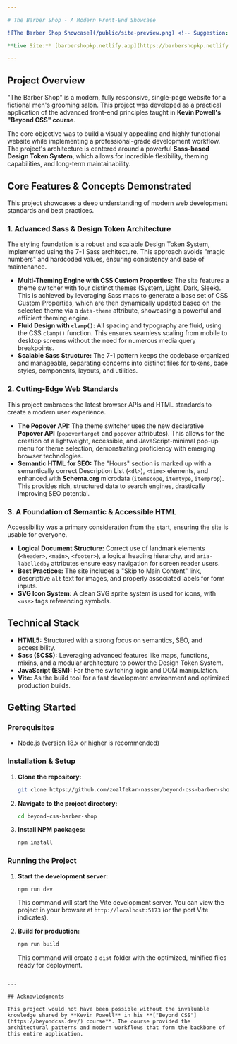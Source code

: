```yaml
---

# The Barber Shop - A Modern Front-End Showcase

![The Barber Shop Showcase](/public/site-preview.png) <!-- Suggestion: Add a good screenshot of your finished project here and name it project-screenshot.png -->

**Live Site:** [barbershopkp.netlify.app](https://barbershopkp.netlify.app)

---
```


## Project Overview

"The Barber Shop" is a modern, fully responsive, single-page website for a fictional men's grooming salon. This project was developed as a practical application of the advanced front-end principles taught in **Kevin Powell's "Beyond CSS" course**.

The core objective was to build a visually appealing and highly functional website while implementing a professional-grade development workflow. The project's architecture is centered around a powerful **Sass-based Design Token System**, which allows for incredible flexibility, theming capabilities, and long-term maintainability.

## Core Features & Concepts Demonstrated

This project showcases a deep understanding of modern web development standards and best practices.

### 1. Advanced Sass & Design Token Architecture

The styling foundation is a robust and scalable Design Token System, implemented using the 7-1 Sass architecture. This approach avoids "magic numbers" and hardcoded values, ensuring consistency and ease of maintenance.

- **Multi-Theming Engine with CSS Custom Properties:** The site features a theme switcher with four distinct themes (System, Light, Dark, Sleek). This is achieved by leveraging Sass maps to generate a base set of CSS Custom Properties, which are then dynamically updated based on the selected theme via a `data-theme` attribute, showcasing a powerful and efficient theming engine.
- **Fluid Design with `clamp()`:** All spacing and typography are fluid, using the CSS `clamp()` function. This ensures seamless scaling from mobile to desktop screens without the need for numerous media query breakpoints.
- **Scalable Sass Structure:** The 7-1 pattern keeps the codebase organized and manageable, separating concerns into distinct files for tokens, base styles, components, layouts, and utilities.

### 2. Cutting-Edge Web Standards

This project embraces the latest browser APIs and HTML standards to create a modern user experience.

- **The Popover API:** The theme switcher uses the new declarative **Popover API** (`popovertarget` and `popover` attributes). This allows for the creation of a lightweight, accessible, and JavaScript-minimal pop-up menu for theme selection, demonstrating proficiency with emerging browser technologies.
- **Semantic HTML for SEO:** The "Hours" section is marked up with a semantically correct Description List (`<dl>`), `<time>` elements, and enhanced with **Schema.org** microdata (`itemscope`, `itemtype`, `itemprop`). This provides rich, structured data to search engines, drastically improving SEO potential.

### 3. A Foundation of Semantic & Accessible HTML

Accessibility was a primary consideration from the start, ensuring the site is usable for everyone.

- **Logical Document Structure:** Correct use of landmark elements (`<header>`, `<main>`, `<footer>`), a logical heading hierarchy, and `aria-labelledby` attributes ensure easy navigation for screen reader users.
- **Best Practices:** The site includes a "Skip to Main Content" link, descriptive `alt` text for images, and properly associated labels for form inputs.
- **SVG Icon System:** A clean SVG sprite system is used for icons, with `<use>` tags referencing symbols.

## Technical Stack

- **HTML5:** Structured with a strong focus on semantics, SEO, and accessibility.
- **Sass (SCSS):** Leveraging advanced features like maps, functions, mixins, and a modular architecture to power the Design Token System.
- **JavaScript (ESM):** For theme switching logic and DOM manipulation.
- **Vite:** As the build tool for a fast development environment and optimized production builds.

## Getting Started

### Prerequisites

- [Node.js](https://nodejs.org/) (version 18.x or higher is recommended)

### Installation & Setup

1.  **Clone the repository:**

    ```sh
    git clone https://github.com/zoalfekar-nasser/beyond-css-barber-shop.git
    ```

2.  **Navigate to the project directory:**

    ```sh
    cd beyond-css-barber-shop
    ```

3.  **Install NPM packages:**
    ```sh
    npm install
    ```

### Running the Project

1.  **Start the development server:**

    ```sh
    npm run dev
    ```

    This command will start the Vite development server. You can view the project in your browser at `http://localhost:5173` (or the port Vite indicates).

2.  **Build for production:**
    ```sh
    npm run build
    ```
    This command will create a `dist` folder with the optimized, minified files ready for deployment.

```

---

## Acknowledgments

This project would not have been possible without the invaluable knowledge shared by **Kevin Powell** in his **["Beyond CSS"](https://beyondcss.dev/) course**. The course provided the architectural patterns and modern workflows that form the backbone of this entire application.
```

